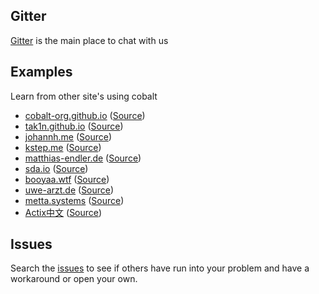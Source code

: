 ---
---
<section class="introduction">
<div class="inner">

## Gitter

[Gitter](https://gitter.im/cobalt-org/cobalt.rs) is the main place to chat with us

## Examples

Learn from other site's using cobalt

- [cobalt-org.github.io](https://cobalt-org.github.io/) ([Source](https://github.com/cobalt-org/cobalt-org.github.io))
- [tak1n.github.io](https://tak1n.github.io) ([Source](https://github.com/tak1n/tak1n.github.io))
- [johannh.me](http://johannh.me) ([Source](https://github.com/johannhof/johannhof.github.io))
- [kstep.me](http://kstep.me) ([Source](https://github.com/kstep/kstep.github.com))
- [matthias-endler.de](https://matthias-endler.de/) ([Source](https://github.com/mre/mre.github.io))
- [sda.io](https://sda.io) ([Source](https://github.com/mfs/blog))
- [booyaa.wtf](https://booyaa.wtf/tags/cobalt/) ([Source](https://github.com/booyaa/booyaa.github.io))
- [uwe-arzt.de](https://uwe-arzt.de) ([Source](https://github.com/uwearzt/site-uwe-arzt.git))
- [metta.systems](https://metta.systems) ([Source](https://github.com/metta-systems/metta.systems))
- [Actix中文](https://actix-cn.github.io/) ([Source](https://github.com/actix-cn/actix-cn-website))

## Issues

Search the [issues](https://github.com/cobalt-org/cobalt.rs/issues) to see if
others have run into your problem and have a workaround or open your own.

</div>
</section>
